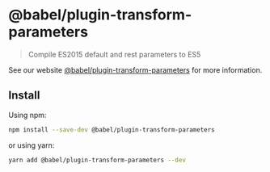 # @babel/plugin-transform-parameters

> Compile ES2015 default and rest parameters to ES5

See our
website [@babel/plugin-transform-parameters](https://babeljs.io/docs/babel-plugin-transform-parameters)
for more information.

## Install

Using npm:

```sh
npm install --save-dev @babel/plugin-transform-parameters
```

or using yarn:

```sh
yarn add @babel/plugin-transform-parameters --dev
```
